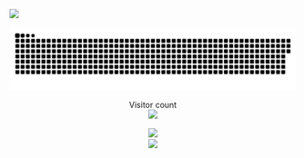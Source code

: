 ![](http://www.gxcw.com/data/attachment/forum/201707/28/1114226wwsg19gas2hihwy.gif)

<a href=#><img src="contributions.svg"></a>

<p align="center"> 
  Visitor count<br>
  <img src="https://profile-counter.glitch.me/PECompact/count.svg" />
</p>
<div align="center"> <img height="137px" src="https://github-readme-stats.vercel.app/api?username=PECompact&hide_title=true&hide_border=true&show_icons=trueline_height=21&text_color=000&icon_color=125&bg_color=9,ea6161,ffc64d,fffc4d,52fa5a&theme=radical" /> </div>
<div align="center"> <img src="https://github-readme-stats.vercel.app/api/top-langs/?username=PECompact&hide_title=true&hide_border=true&layout=compact&langs_count=6&text_color=000&icon_color=fff&bg_color=0,52fa5a,4dfcff,c64dff&theme=radical" /> </div>
